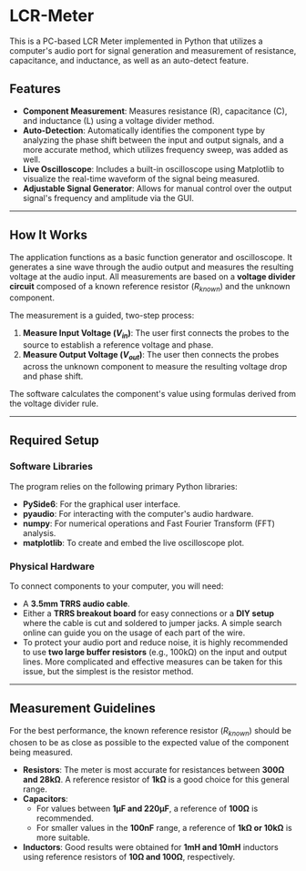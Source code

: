 # LCR-Meter
This is a PC-based LCR Meter implemented in Python that utilizes a computer's audio port for signal generation and measurement of resistance, capacitance, and inductance, as well as an auto-detect feature.


## Features

* **Component Measurement**: Measures resistance (R), capacitance (C), and inductance (L) using a voltage divider method.
* **Auto-Detection**: Automatically identifies the component type by analyzing the phase shift between the input and output signals, and a more accurate method, which utilizes frequency sweep, was added as well.
* **Live Oscilloscope**: Includes a built-in oscilloscope using Matplotlib to visualize the real-time waveform of the signal being measured.
* **Adjustable Signal Generator**: Allows for manual control over the output signal's frequency and amplitude via the GUI.

---
## How It Works

The application functions as a basic function generator and oscilloscope. It generates a sine wave through the audio output and measures the resulting voltage at the audio input. All measurements are based on a **voltage divider circuit** composed of a known reference resistor ($R_{known}$) and the unknown component.

The measurement is a guided, two-step process:
1.  **Measure Input Voltage ($V_{in}$)**: The user first connects the probes to the source to establish a reference voltage and phase.
2.  **Measure Output Voltage ($V_{out}$)**: The user then connects the probes across the unknown component to measure the resulting voltage drop and phase shift.

The software calculates the component's value using formulas derived from the voltage divider rule. 

---
## Required Setup

### Software Libraries
The program relies on the following primary Python libraries:
* **PySide6**: For the graphical user interface. 
* **pyaudio**: For interacting with the computer's audio hardware.
* **numpy**: For numerical operations and Fast Fourier Transform (FFT) analysis.
* **matplotlib**: To create and embed the live oscilloscope plot.

### Physical Hardware
To connect components to your computer, you will need:
* A **3.5mm TRRS audio cable**. 
* Either a **TRRS breakout board** for easy connections or a **DIY setup** where the cable is cut and soldered to jumper jacks. A simple search online can guide you on the usage of each part of the wire.
* To protect your audio port and reduce noise, it is highly recommended to use **two large buffer resistors** (e.g., 100kΩ) on the input and output lines. More complicated and effective measures can be taken for this issue, but the simplest is the resistor method.

---
## Measurement Guidelines

For the best performance, the known reference resistor ($R_{known}$) should be chosen to be as close as possible to the expected value of the component being measured.

* **Resistors**: The meter is most accurate for resistances between **300Ω and 28kΩ**. A reference resistor of **1kΩ** is a good choice for this general range. 
* **Capacitors**:
    * For values between **1µF and 220µF**, a reference of **100Ω** is recommended.
    * For smaller values in the **100nF** range, a reference of **1kΩ or 10kΩ** is more suitable.
* **Inductors**: Good results were obtained for **1mH and 10mH** inductors using reference resistors of **10Ω and 100Ω**, respectively.



